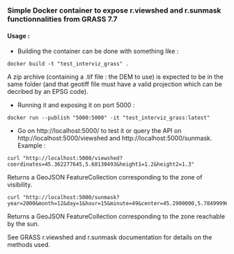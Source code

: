 ### Simple Docker container to expose r.viewshed and r.sunmask functionnalities from GRASS 7.7


#### Usage :

- Building the container can be done with something like :
```
docker build -t "test_interviz_grass" .
```
A zip archive (containing a .tif file : the DEM to use) is expected to be in the same folder (and that geotiff file must have a valid projection which can be decribed by an EPSG code).

- Running it and exposing it on port 5000 :
```
docker run --publish "5000:5000" -it "test_interviz_grass:latest"
```

- Go on http://localhost:5000/ to test it or query the API on http://localhost:5000/viewshed and http://localhost:5000/sunmask. Example :

```
curl "http://localhost:5000/viewshed?coordinates=45.362277645,5.68130493&height1=1.2&height2=1.3"
```
Returns a GeoJSON FeatureCollection corresponding to the zone of visibility.  

```
curl "http://localhost:5000/sunmask?year=2000&month=12&day=1&hour=15&minute=49&center=45.2900000,5.784999961"
```
Returns a GeoJSON FeatureCollection corresponding to the zone reachable by the sun.


See GRASS r.viewshed and r.sunmask documentation for details on the methods used.
